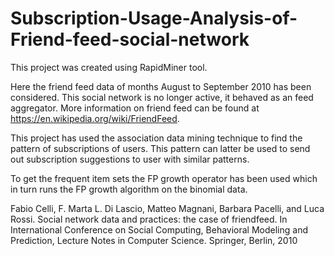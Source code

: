 # Subscription-Usage-Analysis-of-Friend-feed-social-network


This project was created using RapidMiner tool.

Here the friend feed data of months August to September 2010 has been considered. This social network is no longer active, it behaved as an feed aggregator.
More information on friend feed can be found at https://en.wikipedia.org/wiki/FriendFeed.


This project has used the association data mining technique to find the pattern of subscriptions of users. 
This pattern can latter be used to send out subscription suggestions to user with similar patterns.


To get the frequent item sets the FP growth operator has been used which in turn runs the FP growth algorithm on the binomial data.


Fabio Celli, F. Marta L. Di Lascio, Matteo Magnani, Barbara Pacelli, and Luca Rossi. Social network data and practices: the case of friendfeed. In International Conference on Social Computing, Behavioral Modeling and Prediction, Lecture Notes in Computer Science. Springer, Berlin, 2010
